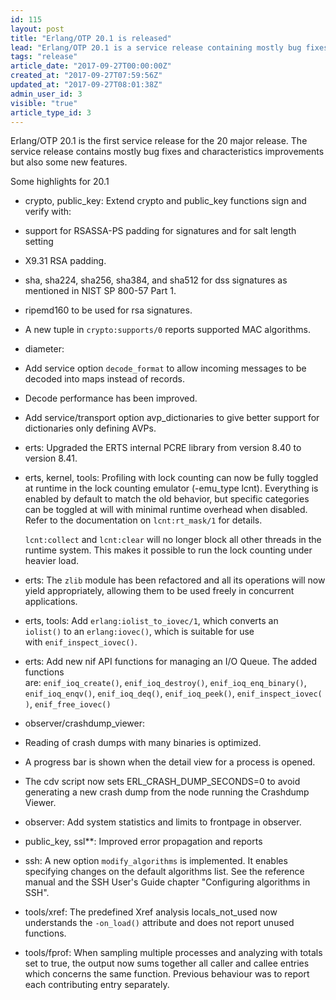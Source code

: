 ```yaml
---
id: 115
layout: post
title: "Erlang/OTP 20.1 is released"
lead: "Erlang/OTP 20.1 is a service release containing mostly bug fixes and characteristics improvements but also some new features."
tags: "release"
article_date: "2017-09-27T00:00:00Z"
created_at: "2017-09-27T07:59:56Z"
updated_at: "2017-09-27T08:01:38Z"
admin_user_id: 3
visible: "true"
article_type_id: 3
---
```


Erlang/OTP 20.1 is the first service release for the 20 major release.
The service release contains mostly bug fixes and characteristics improvements but also some new features.

Some highlights for 20.1
* crypto, public_key: Extend crypto and public_key functions sign and verify with:
 * support for RSASSA-PS padding for signatures and for salt length setting
* X9.31 RSA padding.
* sha, sha224, sha256, sha384, and sha512 for dss signatures as mentioned in NIST SP 800-57 Part 1.
* ripemd160 to be used for rsa signatures.
* A new tuple in `crypto:supports/0` reports supported MAC algorithms.
* diameter:
 * Add service option `decode_format` to allow incoming messages to be decoded into maps instead of records.
* Decode performance has been improved.
* Add service/transport option avp_dictionaries to give better support for dictionaries only defining AVPs.
* erts: Upgraded the ERTS internal PCRE library from version 8.40 to version 8.41.
* erts, kernel, tools: Profiling with lock counting can now be fully toggled at runtime in the lock counting emulator (-emu_type lcnt). Everything is enabled by default to match the old behavior, but specific categories can be toggled at will with minimal runtime overhead when disabled. Refer to the documentation on `lcnt:rt_mask/1` for details.
 
  `lcnt:collect` and `lcnt:clear` will no longer block all other threads in the runtime system. This makes it possible to run the lock counting under heavier load.
* erts: The `zlib` module has been refactored and all its operations will now yield appropriately, allowing them to be used freely in concurrent applications.
* erts, tools: Add `erlang:iolist_to_iovec/1`, which converts an `iolist()` to an `erlang:iovec()`, which is suitable for use with `enif_inspect_iovec()`.
* erts: Add new nif API functions for managing an I/O Queue. The added functions are: `enif_ioq_create()`, `enif_ioq_destroy()`, `enif_ioq_enq_binary()`,
 `enif_ioq_enqv()`, `enif_ioq_deq()`, `enif_ioq_peek()`, `enif_inspect_iovec()`, `enif_free_iovec()`
* observer/crashdump_viewer:
 * Reading of crash dumps with many binaries is optimized.
* A progress bar is shown when the detail view for a process is opened.
* The cdv script now sets ERL_CRASH_DUMP_SECONDS=0 to avoid generating a new crash dump from the node running the Crashdump Viewer.
* observer: Add system statistics and limits to frontpage in observer.
* public_key, ssl**: Improved error propagation and reports
* ssh: A new option `modify_algorithms` is implemented. It enables specifying changes on the default algorithms list. See the reference manual and the SSH User's Guide chapter "Configuring algorithms in SSH".
* tools/xref: The predefined Xref analysis locals_not_used now understands the `-on_load()` attribute and does not report unused functions.
* tools/fprof: When sampling multiple processes and analyzing with totals set to true, the output now sums together
 all caller and callee entries which concerns the same function. Previous behaviour was to report each contributing entry separately.